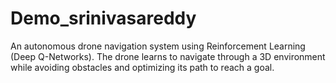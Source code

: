 # Demo_srinivasareddy
An autonomous drone navigation system using Reinforcement Learning (Deep Q-Networks). The drone learns to navigate through a 3D environment while avoiding obstacles and optimizing its path to reach a goal.
